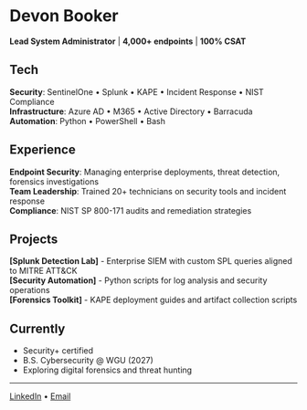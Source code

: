 # Devon Booker

**Lead System Administrator** | **4,000+ endpoints** | **100% CSAT**

## Tech

**Security**: SentinelOne • Splunk • KAPE • Incident Response • NIST Compliance  
**Infrastructure**: Azure AD • M365 • Active Directory • Barracuda  
**Automation**: Python • PowerShell • Bash

## Experience

**Endpoint Security**: Managing enterprise deployments, threat detection, forensics investigations  
**Team Leadership**: Trained 20+ technicians on security tools and incident response  
**Compliance**: NIST SP 800-171 audits and remediation strategies

## Projects

**[Splunk Detection Lab]** - Enterprise SIEM with custom SPL queries aligned to MITRE ATT&CK  
**[Security Automation]** - Python scripts for log analysis and security operations  
**[Forensics Toolkit]** - KAPE deployment guides and artifact collection scripts

## Currently

- Security+ certified
- B.S. Cybersecurity @ WGU (2027)
- Exploring digital forensics and threat hunting

---

[LinkedIn](https://linkedin.com/in/d3vhackz) • [Email](mailto:devonbookerofficial@gmail.com)
